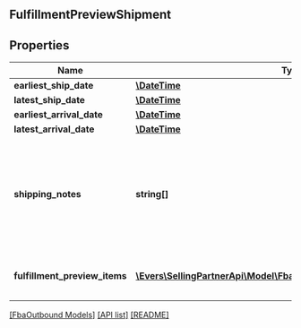 ## FulfillmentPreviewShipment

## Properties

Name | Type | Description | Notes
------------ | ------------- | ------------- | -------------
**earliest_ship_date** | [**\DateTime**](\DateTime.md) |  | [optional]
**latest_ship_date** | [**\DateTime**](\DateTime.md) |  | [optional]
**earliest_arrival_date** | [**\DateTime**](\DateTime.md) |  | [optional]
**latest_arrival_date** | [**\DateTime**](\DateTime.md) |  | [optional]
**shipping_notes** | **string[]** | Provides additional insight into the shipment timeline when exact delivery dates are not able to be precomputed. | [optional]
**fulfillment_preview_items** | [**\Evers\SellingPartnerApi\Model\FbaOutbound\FulfillmentPreviewItem[]**](FulfillmentPreviewItem.md) | An array of fulfillment preview item information. |

[[FbaOutbound Models]](../) [[API list]](../../Api) [[README]](../../../README.md)
